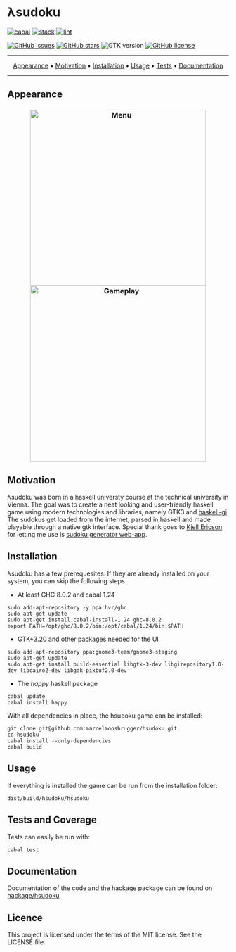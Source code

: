 # λsudoku

[![cabal](https://github.com/haskell-game-archives/hsudoku/workflows/cabal/badge.svg)](https://github.com/haskell-game-archives/hsudoku/actions?query=workflow%3Acabal)
[![stack](https://github.com/haskell-game-archives/hsudoku/workflows/stack/badge.svg)](https://github.com/haskell-game-archives/hsudoku/actions?query=workflow%3Astack)
[![lint](https://github.com/haskell-game-archives/hsudoku/workflows/lint/badge.svg)](https://github.com/haskell-game-archives/hsudoku/actions?query=workflow%3Alint)

[![GitHub issues](https://img.shields.io/github/issues/mmsbrggr/hsudoku.svg)](https://github.com/mmsbrggr/hsudoku/issues)
[![GitHub stars](https://img.shields.io/github/stars/mmsbrggr/hsudoku.svg)](https://github.com/mmsbrggr/hsudoku/stargazers)
![GTK version](https://img.shields.io/badge/GTK-3.20-blue.svg)
[![GitHub license](https://img.shields.io/badge/license-MIT-blue.svg)](https://raw.githubusercontent.com/mmsbrggr/hsudoku/master/LICENSE)

-------
<p align="center">
    <a href="#appearance">Appearance</a> &bull;
    <a href="#motivation">Motivation</a> &bull;
    <a href="#installation">Installation</a> &bull;
    <a href="#installation">Usage</a> &bull;
    <a href="#tests-and-coverage">Tests</a> &bull;
    <a href="#documentation">Documentation</a>
</p>

-------

## Appearance

<h3 align="center">
  <img width="400px" src="gui/menu.png" alt="Menu" />
  <img width="400px" src="gui/play.gif" alt="Gameplay" />
</h3>

## Motivation

λsudoku was born in a haskell universty course at the technical university in Vienna.
The goal was to create a neat looking and user-friendly haskell game using modern technologies and libraries, namely GTK3 and [haskell-gi](https://github.com/haskell-gi/haskell-gi).
The sudokus get loaded from the internet, parsed in haskell and made playable through a native gtk interface.
Special thank goes to [Kjell Ericson](https://kjell.haxx.se/sudoku/) for letting me use is [sudoku generator web-app](https://kjell.haxx.se/sudoku/).

## Installation

λsudoku has a few prerequesites. If they are already installed on your system, you can skip the following steps.
- At least GHC 8.0.2 and cabal 1.24

```
sudo add-apt-repository -y ppa:hvr/ghc
sudo apt-get update
sudo apt-get install cabal-install-1.24 ghc-8.0.2
export PATH=/opt/ghc/8.0.2/bin:/opt/cabal/1.24/bin:$PATH
```

- GTK+3.20 and other packages needed for the UI

```
sudo add-apt-repository ppa:gnome3-team/gnome3-staging
sudo apt-get update
sudo apt-get install build-essential libgtk-3-dev libgirepository1.0-dev libcairo2-dev libgdk-pixbuf2.0-dev
```

- The *happy* haskell package

```
cabal update
cabal install happy
```

With all dependencies in place, the hsudoku game can be installed:

```
git clone git@github.com:marcelmoosbrugger/hsudoku.git
cd hsudoku
cabal install --only-dependencies
cabal build
```

## Usage

If everything is installed the game can be run from the installation folder:

```
dist/build/hsudoku/hsudoku
```

## Tests and Coverage

Tests can easily be run with:

```
cabal test
```

## Documentation

Documentation of the code and the hackage package can be found on [hackage/hsudoku](https://hackage.haskell.org/package/hsudoku)

## Licence

This project is licensed under the terms of the MIT license. See the LICENSE file.
